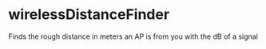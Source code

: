 wirelessDistanceFinder
======================

Finds the rough distance in meters an AP is from you with the dB of a signal
